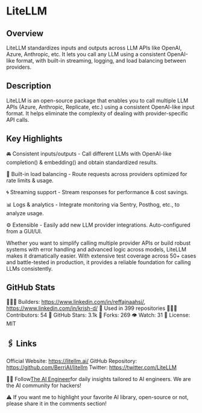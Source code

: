 # LiteLLM

## Overview
LiteLLM standardizes inputs and outputs across LLM APIs like OpenAI, Azure, Anthropic, etc. It lets you call any LLM using a consistent OpenAI-like format, with built-in streaming, logging, and load balancing between providers.

## Description

LiteLLM is an open-source package that enables you to call multiple LLM APIs (Azure, Anthropic, Replicate, etc.) using a consistent OpenAI-like input format. It helps eliminate the complexity of dealing with provider-specific API calls.

## Key Highlights

🚘 Consistent inputs/outputs - Call different LLMs with OpenAI-like completion() & embedding() and obtain standardized results.

🔁 Built-in load balancing - Route requests across providers optimized for rate limits & usage.

🌀 Streaming support - Stream responses for performance & cost savings.

📊 Logs & analytics - Integrate monitoring via Sentry, Posthog, etc., to analyze usage.

⚙️ Extensible - Easily add new LLM provider integrations. Auto-configured from a GUI/UI.

Whether you want to simplify calling multiple provider APIs or build robust systems with error handling and advanced logic across models, LiteLLM makes it dramatically easier. With extensive test coverage across 50+ cases and battle-tested in production, it provides a reliable foundation for calling LLMs consistently.

## GitHub Stats

👷🏽‍♀️ Builders: https://www.linkedin.com/in/reffajnaahsi/, https://www.linkedin.com/in/krish-d/
💾 Used in 399 repositories
👩🏽‍💻 Contributors: 54
💫 GitHub Stars: 3.1k
🍴 Forks: 269
👁️ Watch: 31
🪪 License: MIT

## 🖇️ Links
Official Website: https://litellm.ai/
GitHub Repository: https://github.com/BerriAI/litellm
Twitter: https://twitter.com/LiteLLM

🧙🏽 Follow[The AI Engineer](https://www.linkedin.com/company/theaiengineer/)for daily insights tailored to AI engineers. We are the AI community for hackers!

⚠️ If you want me to highlight your favorite AI library, open-source or not, please share it in the comments section!